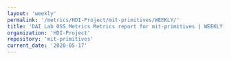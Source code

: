 ```yaml
---
layout: 'weekly'
permalink: '/metrics/HDI-Project/mit-primitives/WEEKLY/'
title: 'DAI Lab OSS Metrics Metrics report for mit-primitives | WEEKLY-REPORT-2020-05-17'
organization: 'HDI-Project'
repository: 'mit-primitives'
current_date: '2020-05-17'
---
```

